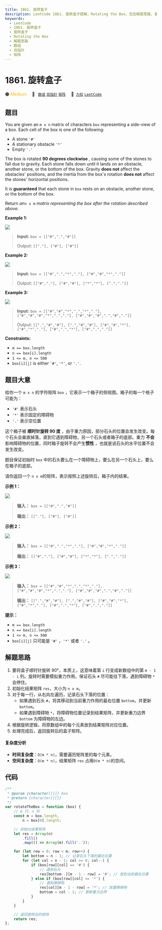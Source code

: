```yaml
---
title: 1861. 旋转盒子
description: LeetCode 1861. 旋转盒子题解，Rotating the Box，包含解题思路、复杂度分析以及完整的 JavaScript 代码实现。
keywords:
  - LeetCode
  - 1861. 旋转盒子
  - 旋转盒子
  - Rotating the Box
  - 解题思路
  - 数组
  - 双指针
  - 矩阵
---
```


# 1861. 旋转盒子

🟠 <font color=#ffb800>Medium</font>&emsp; 🔖&ensp; [`数组`](/tag/array.md) [`双指针`](/tag/two-pointers.md) [`矩阵`](/tag/matrix.md)&emsp; 🔗&ensp;[`力扣`](https://leetcode.cn/problems/rotating-the-box) [`LeetCode`](https://leetcode.com/problems/rotating-the-box)

## 题目

You are given an `m x n` matrix of characters `box` representing a side-view
of a box. Each cell of the box is one of the following:

- A stone `'#'`
- A stationary obstacle `'*'`
- Empty `'.'`

The box is rotated **90 degrees clockwise** , causing some of the stones to
fall due to gravity. Each stone falls down until it lands on an obstacle,
another stone, or the bottom of the box. Gravity **does not** affect the
obstacles' positions, and the inertia from the box's rotation **does not**
affect the stones' horizontal positions.

It is **guaranteed** that each stone in `box` rests on an obstacle, another
stone, or the bottom of the box.

Return _an_`n x m` _matrix representing the box after the rotation described
above_.

**Example 1:**

![](https://assets.leetcode.com/uploads/2021/04/08/rotatingtheboxleetcodewithstones.png)

> **Input:** `box = [["#",".","#"]]`
>
> Output: `[["."], ["#"], ["#"]]`

**Example 2:**

![](https://assets.leetcode.com/uploads/2021/04/08/rotatingtheboxleetcode2withstones.png)

> **Input:** `box = [["#",".","*","."], ["#","#","*","."]]`
>
> Output: `[["#","."], ["#","#"], ["*","*"], [".","."]]`

**Example 3:**

![](https://assets.leetcode.com/uploads/2021/04/08/rotatingtheboxleetcode3withstone.png)

> **Input:** `box = [["#","#","*",".","*","."], ["#","#","#","*",".","."], ["#","#","#",".","#","."]]`
>
> Output: `[[".","#","#"], [".","#","#"], ["#","#","*"], ["#","*","."], ["#",".","*"], ["#",".","."]]`

**Constraints:**

- `m == box.length`
- `n == box[i].length`
- `1 <= m, n <= 500`
- `box[i][j]` is either `'#'`, `'*'`, or `'.'`.

## 题目大意

给你一个 `m x n` 的字符矩阵 `box` ，它表示一个箱子的侧视图。箱子的每一个格子可能为：

- `'#'` 表示石头
- `'*'` 表示固定的障碍物
- `'.'` 表示空位置

这个箱子被 **顺时针旋转 90 度** ，由于重力原因，部分石头的位置会发生改变。每个石头会垂直掉落，直到它遇到障碍物，另一个石头或者箱子的底部。重力
**不会** 影响障碍物的位置，同时箱子旋转不会产生**惯性** ，也就是说石头的水平位置不会发生改变。

题目保证初始时 `box` 中的石头要么在一个障碍物上，要么在另一个石头上，要么在箱子的底部。

请你返回一个 `n x m`的矩阵，表示按照上述旋转后，箱子内的结果。

**示例 1：**

![](https://assets.leetcode.com/uploads/2021/04/08/rotatingtheboxleetcodewithstones.png)

> **输入：** `box = [["#",".","#"]]`
>
> **输出：** `[["."], ["#"], ["#"]]`

**示例 2：**

![](https://assets.leetcode.com/uploads/2021/04/08/rotatingtheboxleetcode2withstones.png)

> **输入：** `box = [["#",".","*","."], ["#","#","*","."]]`
>
> **输出：** `[["#","."], ["#","#"], ["*","*"], [".","."]]`

**示例 3：**

![](https://assets.leetcode.com/uploads/2021/04/08/rotatingtheboxleetcode3withstone.png)

> **输入：** `box = [["#","#","*",".","*","."], ["#","#","#","*",".","."], ["#","#","#",".","#","."]]`
>
> **输出：** `[[".","#","#"], [".","#","#"], ["#","#","*"], ["#","*","."], ["#",".","*"], ["#",".","."]]`

**提示：**

- `m == box.length`
- `n == box[i].length`
- `1 <= m, n <= 500`
- `box[i][j]` 只可能是 `'#'` ，`'*'` 或者 `'.'` 。

## 解题思路

1. 要将盒子顺时针旋转 90°，本质上，这意味着第 `i` 行变成新数组中的第 `m - 1 - i` 列。旋转时需要模拟重力作用，保证石头 `#` 尽可能往下落，遇到障碍物 `*` 会停住。
2. 初始化结果矩阵 `res`，大小为 `n x m`。
3. 对于每一行，从右向左遍历，记录石头下落的位置：
   - 如果遇到石头 `#`，将其移动到当前重力作用的最右位置 `bottom`，并更新 `bottom`。
   - 如果遇到障碍物 `*`，将障碍物位置记录到结果矩阵，并更新重力边界 `bottom` 为障碍物的左边。
4. 根据旋转逻辑，将原数组中的每个元素放到结果矩阵对应位置。
5. 处理完成后，返回旋转后的盒子矩阵。

#### 复杂度分析

- **时间复杂度**：`O(m * n)`，需要遍历矩阵里的每个元素。
- **空间复杂度**：`O(m * n)`，结果矩阵 `res` 占用`O(m * n)`的空间。

## 代码

```javascript
/**
 * @param {character[][]} box
 * @return {character[][]}
 */
var rotateTheBox = function (box) {
	// m 行，n 列
	const m = box.length,
		n = box[0].length;

	// 初始化结果矩阵
	let res = Array(n)
		.fill()
		.map(() => Array(m).fill('.'));

	for (let row = 0; row < m; row++) {
		let bottom = n - 1; // 记录石头下落的最右位置
		for (let col = n - 1; col >= 0; col--) {
			if (box[row][col] == '#') {
				// 遇到石头
				res[bottom--][m - 1 - row] = '#'; // 放到当前最右位置
			} else if (box[row][col] == '*') {
				// 遇到障碍物
				res[col][m - 1 - row] = '*'; // 放置障碍物
				bottom = col - 1; // 更新重力边界
			}
		}
	}

	// 返回旋转后的矩阵
	return res;
};
```

